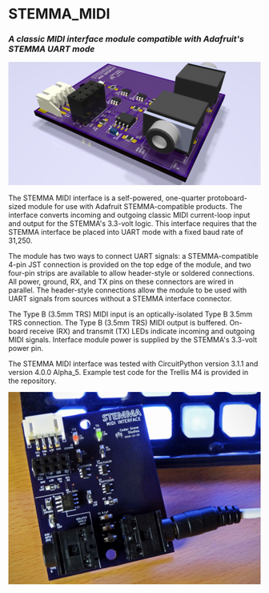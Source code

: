 # STEMMA_MIDI
### _A classic MIDI interface module compatible with Adafruit's STEMMA UART mode_

![Image of Module](https://github.com/CedarGroveStudios/STEMMA_MIDI/blob/master/2018-12-23%20STEMMA%20DIN-MIDI%20glamour%204w.png
)

The STEMMA MIDI interface is a self-powered, one-quarter protoboard-sized module for use with Adafruit STEMMA-compatible products. The interface converts incoming and outgoing classic MIDI current-loop input and output for the STEMMA's 3.3-volt logic. This interface requires that the STEMMA interface be placed into UART mode with a fixed baud rate of 31,250. 

The module has two ways to connect UART signals: a STEMMA-compatible 4-pin JST connection is provided on the top edge of the module, and two four-pin strips are available to allow header-style or soldered connections. All power, ground, RX, and TX pins on these connectors are wired in parallel. The header-style connections allow the module to be used with UART signals from sources without a STEMMA interface connector.

The Type B (3.5mm TRS) MIDI input is an optically-isolated Type B 3.5mm TRS connection. The Type B (3.5mm TRS) MIDI output is buffered. On-board receive (RX) and transmit (TX) LEDs indicate incoming and outgoing MIDI signals. Interface module power is supplied by the STEMMA's 3.3-volt power pin.

The STEMMA MIDI interface was tested with CircuitPython version 3.1.1 and version 4.0.0 Alpha_5. Example test code for the Trellis M4 is provided in the repository.

![Image of Module](https://github.com/CedarGroveStudios/STEMMA_MIDI/blob/master/STEMMA%20MIDI%20v00%204w.jpg)
